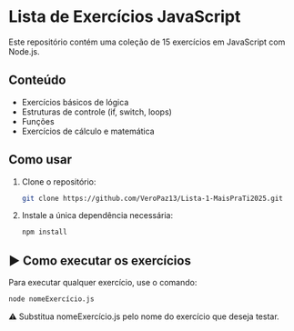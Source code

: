# Lista de Exercícios JavaScript

Este repositório contém uma coleção de 15 exercícios em JavaScript com Node.js.

## Conteúdo

- Exercícios básicos de lógica
- Estruturas de controle (if, switch, loops)
- Funções
- Exercícios de cálculo e matemática

## Como usar

1. Clone o repositório:
   ```bash
   git clone https://github.com/VeroPaz13/Lista-1-MaisPraTi2025.git
    ```
2. Instale a única dependência necessária:
    ```bash
    npm install
    ```

## ▶️ Como executar os exercícios

Para executar qualquer exercício, use o comando:

```bash
node nomeExercício.js
```

⚠️ Substitua nomeExercício.js pelo nome do exercício que deseja testar.
